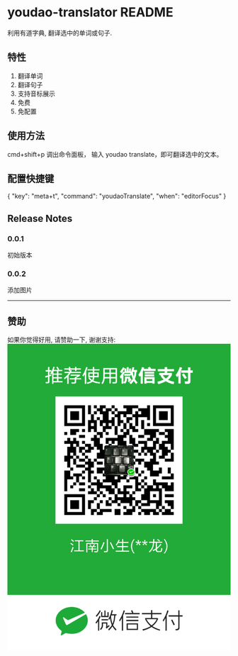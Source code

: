 # youdao-translator README

利用有道字典, 翻译选中的单词或句子.

## 特性

1. 翻译单词
2. 翻译句子
3. 支持音标展示
4. 免费
5. 免配置


## 使用方法

cmd+shift+p 调出命令面板， 输入 youdao translate，即可翻译选中的文本。

## 配置快捷键

{ "key": "meta+t", "command": "youdaoTranslate", "when": "editorFocus" }



## Release Notes

### 0.0.1

初始版本

### 0.0.2

添加图片


-----------------------------------------------------------------------------------------------------------

## 赞助

如果你觉得好用, 请赞助一下, 谢谢支持:
![avatar](img/weixin-payment.png)